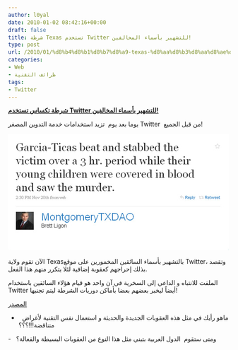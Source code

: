 ```yaml
---
author: l0yal
date: 2010-01-02 08:42:16+00:00
draft: false
title: شرطة Texas تستخدم Twitter للتشهير بأسماء المخالفين!
type: post
url: /2010/01/%d8%b4%d8%b1%d8%b7%d8%a9-texas-%d8%aa%d8%b3%d8%aa%d8%ae%d8%af%d9%85-twitter-%d9%84%d9%84%d8%aa%d8%b4%d9%87%d9%8a%d8%b1-%d8%a8%d8%a3%d8%b3%d9%85%d8%a7%d8%a1-%d8%a7%d9%84%d9%85%d8%ae%d8%a7%d9%84%d9%81/
categories:
- Web
- طرائف التقنية
tags:
- Twitter
---
```


[**شرطة تكساس تستخدم Twitter للتشهير بأسماء المخالفين!**](https://www.it-scoop.com/2010/01/%d8%b4%d8%b1%d8%b7%d8%a9-texas-%d8%aa%d8%b3%d8%aa%d8%ae%d8%af%d9%85-twitter-%d9%84%d9%84%d8%aa%d8%b4%d9%87%d9%8a%d8%b1-%d8%a8%d8%a3%d8%b3%d9%85%d8%a7%d8%a1-%d8%a7%d9%84%d9%85%d8%ae%d8%a7%d9%84%d9%81/)


يوما بعد يوم  تزيد استخدامات خدمة التدوين المصغر Twitter  من قبل الجميع!

[![](500x_tweet3.jpg)
](https://www.it-scoop.com/2010/01/%d8%b4%d8%b1%d8%b7%d8%a9-texas-%d8%aa%d8%b3%d8%aa%d8%ae%d8%af%d9%85-twitter-%d9%84%d9%84%d8%aa%d8%b4%d9%87%d9%8a%d8%b1-%d8%a8%d8%a3%d8%b3%d9%85%d8%a7%d8%a1-%d8%a7%d9%84%d9%85%d8%ae%d8%a7%d9%84%d9%81/)

الآن تقوم ولاية Texasبالتشهير بأسماء السائقين المخمورين على موقع Twitter، وتقصد بذلك إحراجهم كعقوبة إضافية لئلا يتكرر منهم هذا الفعل.

الملفت للانتباه و الداعي إلى السخرية في آن واحد هو قيام هؤلاء السائقين باستخدام Twitter أيضاً ليخبر بعضهم بعضا بأماكن دوريات الشرطة ليتم تجنبها!

[المصدر](http://gizmodo.com/5434383/texas-county-shames-drunk-drivers-on-twitter)

-   ماهو رأيك في مثل هذه العقوبات الجديدة والحديثة و استعمال نفس التقنية لأغراض متناقضة!!!؟؟؟

-   ومتى ستقوم  الدول العربية بتبني مثل هذا النوع من العقوبات البسيطة والفعالة؟
